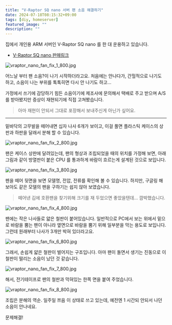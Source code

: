 ```yaml
---
title: "V-Raptor SQ nano 서버 팬 소음 해결하기"
date: 2024-07-18T08:15:32+09:00
tags: [diy, homeserver]
featured_image: ""
description: ""
---
```


집에서 개인용 ARM 서버인 V-Raptor SQ nano 를 한 대 운용하고 있습니다.

- [V-Raptor SQ nano 판매링크](https://voramall.com/product/v-raptor-sq-nano/12/)

![vraptor_nano_fan_fix_1_800.jpg](https://asset.homin.dev/blog/img/vraptor_nano_fan_fix_1_800.webp)

어느날 부터 팬 소음?이 나기 시작하더라고요. 처음에는 안나다가, 간헐적으로 나기도 하고,
소음이 나는 부위를 톡톡히면 다시 안 나기도 하고...

가정에서 쓰기에 감당하기 힘든 소음이기에 제조사에 문의해서 택배로 주고 받으며 A/S를 받아봤지만
증상이 재현되기에 직접 고쳐봤습니다.

> 아마 재현이 안되서 그대로 포장해서 보내주신게 아닌가 싶어요.

----

밑바닥의 고무발을 떼어내면 십자 나사 6개가 보이고, 이걸 풀면 플라스틱 케이스의 상판과 하판을 달래서 분해 할 수 있습니다.

![vraptor_nano_fan_fix_2_800.jpg](https://asset.homin.dev/blog/img/vraptor_nano_fan_fix_2_800.webp)

팬은 케이스 상판에 달려있는데, 팬의 형상과 조립되었을 때의 위치를 가정해 보면, 아래 그림과 같이 방열판이 붙은 CPU 를 통과하게 바람이 흐르는게 설계된 것으로 보입니다.

![vraptor_nano_fan_fix_3_800.jpg](https://asset.homin.dev/blog/img/vraptor_nano_fan_fix_3_800.webp)

펜을 떼어 뒷면을 보면 모델명, 전압, 전류를 확인해 볼 수 있습니다.
하지만, 구글링 해 보아도 같은 모델의 팬을 구하기는 쉽지 않아 보였습니다.

> 떼어낸 김에 호환팬을 찾기위해 크기를 재 두었으면 좋았을텐데... 깜박했습니다.

![vraptor_nano_fan_fix_4_800.jpg](https://asset.homin.dev/blog/img/vraptor_nano_fan_fix_4_800.webp)

팬에는 작은 나사들로 얇은 철판이 붙어있습니다. 일반적으로 PC에서 보는 위에서 밑으로 바람을 뿜는 팬이 아니라 옆면으로 바람을 뿜기 위해 일부분을 막는 용도로 보입니다.
그런데 원래부터 나사가 3개만 박혀 있더라고요.

![vraptor_nano_fan_fix_6_800.jpg](https://asset.homin.dev/blog/img/vraptor_nano_fan_fix_6_800.webp)

그래서, 손쉽게 얇은 철판이 벌어지는 구조입니다. 아마 팬이 돌면서 생기는 진동으로 이 철판이 떨리는 소음이 났던 것 같습니다.

![vraptor_nano_fan_fix_7_800.jpg](https://asset.homin.dev/blog/img/vraptor_nano_fan_fix_7_800.webp)

해서, 전기테이프로 팬의 철판과 막혀있는 한쪽 면을 붙여 주었습니다.

![vraptor_nano_fan_fix_8_800.jpg](https://asset.homin.dev/blog/img/vraptor_nano_fan_fix_8_800.webp)

조립은 분해의 역순. 일주일 쯔음 이 상태로 쓰고 있는데, 예전엔 1 시간되 안되서 나던 소음이 안나네요.

문제해결!